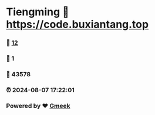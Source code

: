 # Tiengming :link: https://code.buxiantang.top 
### :page_facing_up: [12](https://code.buxiantang.top/tag.html) 
### :speech_balloon: 1 
### :hibiscus: 43578 
### :alarm_clock: 2024-08-07 17:22:01 
### Powered by :heart: [Gmeek](https://github.com/Meekdai/Gmeek)
